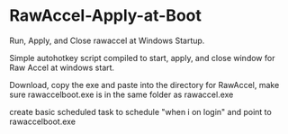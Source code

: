 # RawAccel-Apply-at-Boot
Run, Apply, and Close rawaccel at Windows Startup.

Simple autohotkey script compiled to start, apply, and close window for Raw Accel at windows start. 

Download, copy the exe and paste into the directory for RawAccel, make sure rawaccelboot.exe is in the same folder as rawaccel.exe

create basic scheduled task to schedule "when i on login" and point to rawaccelboot.exe

